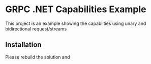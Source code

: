 # GRPC .NET Capabilities Example

This project is an example showing the capabilties using unary and bidirectional request/streams 

## Installation
Please rebuild the solution and 